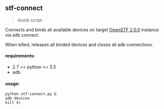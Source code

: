## stf-connect
> dumb script

Connects and binds all available devices on target
[OpenSTF 2.0.0](https://github.com/openstf/stf/tree/2.0.0)
instance via adb connect.

When killed, releases all binded devices and closes all adb connections.

#### requirements:
* 2.7 <= python <= 3.5
* adb

#### usage:
```
python stf-connect.py &
adb devices
kill $!
```
